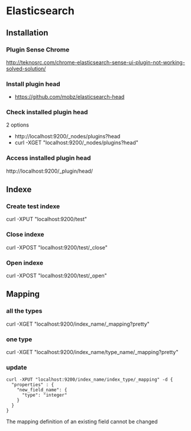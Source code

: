 # Elasticsearch

## Installation

### Plugin Sense Chrome
http://teknosrc.com/chrome-elasticsearch-sense-ui-plugin-not-working-solved-solution/

### Install plugin head
- https://github.com/mobz/elasticsearch-head

### Check installed plugin head
2 options
- http://localhost:9200/_nodes/plugins?head
- curl -XGET "localhost:9200/_nodes/plugins?head"

### Access installed plugin head
http://localhost:9200/_plugin/head/

## Indexe

### Create test indexe
curl -XPUT "localhost:9200/test" 

### Close indexe
curl -XPOST "localhost:9200/test/_close"

### Open indexe
curl -XPOST "localhost:9200/test/_open"

## Mapping

### all the types
curl -XGET "localhost:9200/index_name/_mapping?pretty"

### one type
curl -XGET "localhost:9200/index_name/type_name/_mapping?pretty"

### update

```
curl -XPUT "localhost:9200/index_name/index_type/_mapping" -d {
  "properties" : {
    "new_field_name": {
      "type": "integer"
    }
  }
}
```
The mapping definition of an existing field cannot be changed

